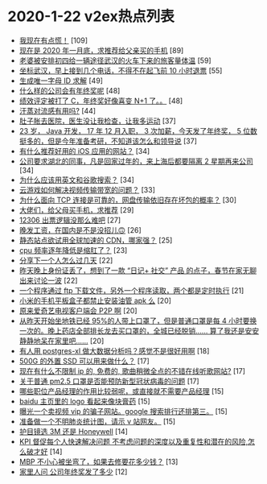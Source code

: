 # 2020-1-22 v2ex热点列表

+ [我现在有点慌！](https://www.v2ex.com/t/639830#reply109) [109]
+ [现在是 2020 年一月底，求推荐给父亲买的手机](https://www.v2ex.com/t/639817#reply89) [89]
+ [老婆被安排初四给一辆途径武汉的火车下来的旅客量体温](https://www.v2ex.com/t/639866#reply59) [59]
+ [坐标武汉，早上接到几个电话，不得不在起飞前 10 小时退票](https://www.v2ex.com/t/639848#reply55) [55]
+ [生成唯一字母 ID 求解](https://www.v2ex.com/t/639822#reply49) [49]
+ [什么样的公司会有年终奖呢](https://www.v2ex.com/t/639805#reply48) [48]
+ [绩效评定被打了 C，年终奖好像喜变 N+1 了。。](https://www.v2ex.com/t/639814#reply48) [48]
+ [汗蒸对流感有用吗?](https://www.v2ex.com/t/639816#reply44) [44]
+ [肚子胀去医院，医生没让我检查，让我多运动](https://www.v2ex.com/t/639809#reply37) [37]
+ [23 岁， Java 开发， 17 年 12 月入职， 3 次加薪，今天发了年终奖， 5 位数挺多的，但是今年准备考研，不知道该怎么和领导说](https://www.v2ex.com/t/639827#reply37) [37]
+ [有什么推荐好用的 iOS 应用的网站？](https://www.v2ex.com/t/639838#reply34) [34]
+ [公司要求湖北的同事，凡是回家过年的，来上海后都要隔离 2 星期再来公司](https://www.v2ex.com/t/639841#reply34) [34]
+ [为什么应该用英文和谷歌搜索？](https://www.v2ex.com/t/639907#reply34) [34]
+ [云游戏如何解决视频传输带宽的问题？](https://www.v2ex.com/t/639789#reply33) [33]
+ [为什么面向 TCP 连接是可靠的，网盘传输依旧存在坏包的概率？](https://www.v2ex.com/t/639845#reply30) [30]
+ [大佬们，给父母买手机，求推荐](https://www.v2ex.com/t/639833#reply29) [29]
+ [12306 出票逻辑没那么难吧](https://www.v2ex.com/t/639893#reply27) [27]
+ [晚发工资，在国内是不是没招儿🙃](https://www.v2ex.com/t/639858#reply26) [26]
+ [静态站点欲试用全球加速的 CDN，哪家强？](https://www.v2ex.com/t/639894#reply25) [25]
+ [cpu 频率逐年降低是缩肛了？](https://www.v2ex.com/t/639810#reply23) [23]
+ [分享下一个人怎么过几天](https://www.v2ex.com/t/639793#reply22) [22]
+ [昨天晚上身份证丢了，想到了一款 “日记+ 社交” 产品 的点子，春节在家无聊出来讨论一波](https://www.v2ex.com/t/639861#reply22) [22]
+ [一个程序通过 ftp 下载文件，另外一个程序读取，两个都是定时执行](https://www.v2ex.com/t/639850#reply21) [21]
+ [小米的手机平板盒子都禁止安装油管 apk 么](https://www.v2ex.com/t/639835#reply20) [20]
+ [原来爱奇艺电视客户端会 P2P 啊](https://www.v2ex.com/t/639884#reply20) [20]
+ [从昨天开始坐地铁已经 95%的人带上口罩了，但是普通口罩是每 4 小时要换一次的。晚上药店全部排长龙去买口罩的，全城已经脱销…… 算了我还是安安静静地呆在家里吧……](https://www.v2ex.com/t/639926#reply20) [20]
+ [有人用 postgres-xl 做大数据分析吗？感觉不是很好用啊](https://www.v2ex.com/t/639864#reply18) [18]
+ [500G 的外置 SSD 可以用来做什么？](https://www.v2ex.com/t/639795#reply17) [17]
+ [现在有什么不限制 ip 的, 免费的, 歌曲稍微全点的不错在线听歌网站?](https://www.v2ex.com/t/639891#reply17) [17]
+ [关于普通 pm2.5 口罩是否能预防新型冠状病毒的问题](https://www.v2ex.com/t/639903#reply17) [17]
+ [哪些职位产品经理的作用比较弱呢，或直接就不需要产品经理](https://www.v2ex.com/t/639791#reply15) [15]
+ [baidu 主页里的 logo 看起来像块膏药](https://www.v2ex.com/t/639794#reply15) [15]
+ [曝光一个卖视频 vip 的骗子网站。google 搜索排行还排第三。](https://www.v2ex.com/t/639803#reply15) [15]
+ [准备做一个不明肺炎统计图，请示 v 站网友。](https://www.v2ex.com/t/639883#reply15) [15]
+ [护目镜选 3M 还是 Honeywell](https://www.v2ex.com/t/639800#reply14) [14]
+ [KPI 督促每个人快速解决问题 不考虑问题的深度以及重复性和潜在的风险,怎么破才好](https://www.v2ex.com/t/639820#reply14) [14]
+ [MBP 不小心被坐弯了，如果去修要花多少钱？](https://www.v2ex.com/t/639804#reply13) [13]
+ [家里人问 公司年终奖发了多少](https://www.v2ex.com/t/639862#reply12) [12]
